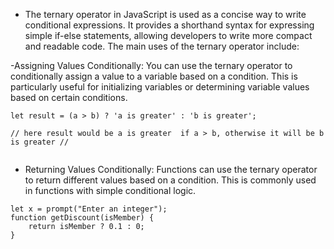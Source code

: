 - The ternary operator in JavaScript is used as a concise way to write conditional expressions. It provides a shorthand syntax for expressing simple if-else statements, allowing developers to write more compact and readable code. The main uses of the ternary operator include:

-Assigning Values Conditionally: You can use the ternary operator to conditionally assign a value to a variable based on a condition. This is particularly useful for initializing variables or determining variable values based on certain conditions.
```
let result = (a > b) ? 'a is greater' : 'b is greater';

// here result would be a is greater  if a > b, otherwise it will be b is greater //


```

- Returning Values Conditionally: Functions can use the ternary operator to return different values based on a condition. This is commonly used in functions with simple conditional logic.

```
let x = prompt("Enter an integer");
function getDiscount(isMember) {
    return isMember ? 0.1 : 0;
}

```
